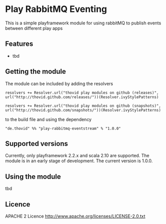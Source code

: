 Play RabbitMQ Eventing
=================

This is a simple playframework module for using rabbitMQ to publish events between different play apps

Features
------------------
   * tbd

Getting the module
------------------

The module can be included by adding the resolvers

```
resolvers += Resolver.url("thovid play modules on github (releases)", url("http://thovid.github.com/releases/"))(Resolver.ivyStylePatterns)

resolvers += Resolver.url("thovid play modules on github (snapshots)", url("http://thovid.github.com/snapshots/"))(Resolver.ivyStylePatterns)
```

to the build file and using the dependency

```
"de.thovid" %% "play-rabbitmq-eventstream" % "1.0.0"
```

Supported versions
------------------

Currently, only playframework 2.2.x and scala 2.10 are supported. The module is in an early stage of development. The current version is 1.0.0.


Using the module
------------------

tbd

Licence
------------------
APACHE 2 Licence 
http://www.apache.org/licenses/LICENSE-2.0.txt